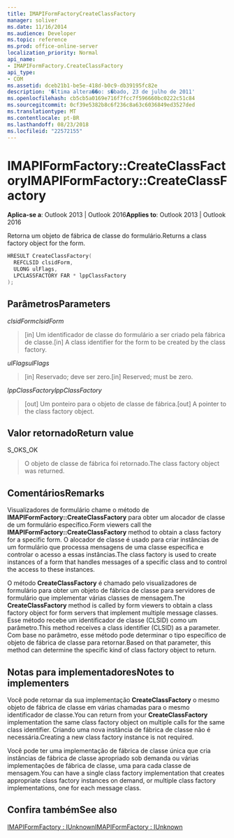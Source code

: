 ```yaml
---
title: IMAPIFormFactoryCreateClassFactory
manager: soliver
ms.date: 11/16/2014
ms.audience: Developer
ms.topic: reference
ms.prod: office-online-server
localization_priority: Normal
api_name:
- IMAPIFormFactory.CreateClassFactory
api_type:
- COM
ms.assetid: dceb21b1-be5e-418d-b0c9-db39195fc82e
description: '�ltima altera��o: s�bado, 23 de julho de 2011'
ms.openlocfilehash: cb5cb5a0169e716f7fcc7f596660bc0222c51c84
ms.sourcegitcommit: 0cf39e5382b8c6f236c8a63c6036849ed3527ded
ms.translationtype: MT
ms.contentlocale: pt-BR
ms.lasthandoff: 08/23/2018
ms.locfileid: "22572155"
---
```

# <a name="imapiformfactorycreateclassfactory"></a><span data-ttu-id="d9c4a-103">IMAPIFormFactory::CreateClassFactory</span><span class="sxs-lookup"><span data-stu-id="d9c4a-103">IMAPIFormFactory::CreateClassFactory</span></span>

  
  
<span data-ttu-id="d9c4a-104">**Aplica-se a**: Outlook 2013 | Outlook 2016</span><span class="sxs-lookup"><span data-stu-id="d9c4a-104">**Applies to**: Outlook 2013 | Outlook 2016</span></span> 
  
<span data-ttu-id="d9c4a-105">Retorna um objeto de fábrica de classe do formulário.</span><span class="sxs-lookup"><span data-stu-id="d9c4a-105">Returns a class factory object for the form.</span></span>
  
```cpp
HRESULT CreateClassFactory(
  REFCLSID clsidForm,
  ULONG ulFlags,
  LPCLASSFACTORY FAR * lppClassFactory
);
```

## <a name="parameters"></a><span data-ttu-id="d9c4a-106">Parâmetros</span><span class="sxs-lookup"><span data-stu-id="d9c4a-106">Parameters</span></span>

 <span data-ttu-id="d9c4a-107">_clsidForm_</span><span class="sxs-lookup"><span data-stu-id="d9c4a-107">_clsidForm_</span></span>
  
> <span data-ttu-id="d9c4a-108">[in] Um identificador de classe do formulário a ser criado pela fábrica de classe.</span><span class="sxs-lookup"><span data-stu-id="d9c4a-108">[in] A class identifier for the form to be created by the class factory.</span></span>
    
 <span data-ttu-id="d9c4a-109">_ulFlags_</span><span class="sxs-lookup"><span data-stu-id="d9c4a-109">_ulFlags_</span></span>
  
> <span data-ttu-id="d9c4a-110">[in] Reservado; deve ser zero.</span><span class="sxs-lookup"><span data-stu-id="d9c4a-110">[in] Reserved; must be zero.</span></span>
    
 <span data-ttu-id="d9c4a-111">_lppClassFactory_</span><span class="sxs-lookup"><span data-stu-id="d9c4a-111">_lppClassFactory_</span></span>
  
> <span data-ttu-id="d9c4a-112">[out] Um ponteiro para o objeto de classe de fábrica.</span><span class="sxs-lookup"><span data-stu-id="d9c4a-112">[out] A pointer to the class factory object.</span></span>
    
## <a name="return-value"></a><span data-ttu-id="d9c4a-113">Valor retornado</span><span class="sxs-lookup"><span data-stu-id="d9c4a-113">Return value</span></span>

<span data-ttu-id="d9c4a-114">S_OK</span><span class="sxs-lookup"><span data-stu-id="d9c4a-114">S_OK</span></span> 
  
> <span data-ttu-id="d9c4a-115">O objeto de classe de fábrica foi retornado.</span><span class="sxs-lookup"><span data-stu-id="d9c4a-115">The class factory object was returned.</span></span>
    
## <a name="remarks"></a><span data-ttu-id="d9c4a-116">Comentários</span><span class="sxs-lookup"><span data-stu-id="d9c4a-116">Remarks</span></span>

<span data-ttu-id="d9c4a-117">Visualizadores de formulário chame o método de **IMAPIFormFactory::CreateClassFactory** para obter um alocador de classe de um formulário específico.</span><span class="sxs-lookup"><span data-stu-id="d9c4a-117">Form viewers call the **IMAPIFormFactory::CreateClassFactory** method to obtain a class factory for a specific form.</span></span> <span data-ttu-id="d9c4a-118">O alocador de classe é usado para criar instâncias de um formulário que processa mensagens de uma classe específica e controlar o acesso a essas instâncias.</span><span class="sxs-lookup"><span data-stu-id="d9c4a-118">The class factory is used to create instances of a form that handles messages of a specific class and to control the access to these instances.</span></span> 
  
<span data-ttu-id="d9c4a-119">O método **CreateClassFactory** é chamado pelo visualizadores de formulário para obter um objeto de fábrica de classe para servidores de formulário que implementar várias classes de mensagem.</span><span class="sxs-lookup"><span data-stu-id="d9c4a-119">The **CreateClassFactory** method is called by form viewers to obtain a class factory object for form servers that implement multiple message classes.</span></span> <span data-ttu-id="d9c4a-120">Esse método recebe um identificador de classe (CLSID) como um parâmetro.</span><span class="sxs-lookup"><span data-stu-id="d9c4a-120">This method receives a class identifier (CLSID) as a parameter.</span></span> <span data-ttu-id="d9c4a-121">Com base no parâmetro, esse método pode determinar o tipo específico de objeto de fábrica de classe para retornar.</span><span class="sxs-lookup"><span data-stu-id="d9c4a-121">Based on that parameter, this method can determine the specific kind of class factory object to return.</span></span> 
  
## <a name="notes-to-implementers"></a><span data-ttu-id="d9c4a-122">Notas para implementadores</span><span class="sxs-lookup"><span data-stu-id="d9c4a-122">Notes to implementers</span></span>

<span data-ttu-id="d9c4a-123">Você pode retornar da sua implementação **CreateClassFactory** o mesmo objeto de fábrica de classe em várias chamadas para o mesmo identificador de classe.</span><span class="sxs-lookup"><span data-stu-id="d9c4a-123">You can return from your **CreateClassFactory** implementation the same class factory object on multiple calls for the same class identifier.</span></span> <span data-ttu-id="d9c4a-124">Criando uma nova instância de fábrica de classe não é necessária.</span><span class="sxs-lookup"><span data-stu-id="d9c4a-124">Creating a new class factory instance is not required.</span></span> 
  
<span data-ttu-id="d9c4a-125">Você pode ter uma implementação de fábrica de classe única que cria instâncias de fábrica de classe apropriado sob demanda ou várias implementações de fábrica de classe, uma para cada classe de mensagem.</span><span class="sxs-lookup"><span data-stu-id="d9c4a-125">You can have a single class factory implementation that creates appropriate class factory instances on demand, or multiple class factory implementations, one for each message class.</span></span>
  
## <a name="see-also"></a><span data-ttu-id="d9c4a-126">Confira também</span><span class="sxs-lookup"><span data-stu-id="d9c4a-126">See also</span></span>



[<span data-ttu-id="d9c4a-127">IMAPIFormFactory : IUnknown</span><span class="sxs-lookup"><span data-stu-id="d9c4a-127">IMAPIFormFactory : IUnknown</span></span>](imapiformfactoryiunknown.md)

